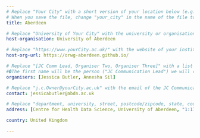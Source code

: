 ```yaml
---
# Replace "Your City" with a short version of your location below (e.g. Bristol or Singapore)
# When you save the file, change "your_city" in the name of the file to what you filled out below
title: Aberdeen 

# Replace "University of Your City" with the university or organisation that is hoping the journal club (e.g. University of Bristol or Nanyang Technical University)
host-organisation: University of Aberdeen 

# Replace "https://www.yourCity.ac.uk/" with the website of your institution
host-org-url: https://orwg-aberdeen.github.io/ 

# Replace "[JC Comm Lead, Organiser Two, Organiser Three]" with a list of the people/person organising the journal club separated by commas 
#�The first name will be the person ("JC Communication Lead") we will contact to communicate news about ReproducibiliTea 
organisers: [Jessica Butler, Annesha Sil] 

# Replace "j.c.Owner@yourCity.ac.uk" with the email of the JC Communication Lead
contact: jessicabutler@abdn.ac.uk 

# Replace "department, university, street, postcode/zipcode, state, country" with the departmental address of the JC Communication Lead (we need that to send you merchandise)
address: [Centre for Health Data Science, University of Aberdeen, "1:172 Polwarth Building", AB252ZD]

country: United Kingdom

---
```


